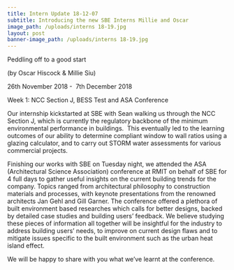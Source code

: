 ```yaml
---
title: Intern Update 18-12-07
subtitle: Introducing the new SBE Interns Millie and Oscar
image_path: /uploads/interns 18-19.jpg
layout: post
banner-image_path: /uploads/interns 18-19.jpg
---
```


Peddling off to a good start&nbsp;

(by Oscar Hiscock & Millie Siu)

26th November 2018 -&nbsp; 7th December 2018

Week 1: NCC Section J, BESS Test and ASA Conference

Our internship kickstarted at SBE with Sean walking us through the NCC Section J, which is currently the regulatory backbone of the minimum environmental performance in buildings. &nbsp;This eventually led to the learning outcomes of our ability to determine compliant window to wall ratios using a glazing calculator, and to carry out STORM water assessments for various commercial projects.

Finishing our works with SBE on Tuesday night, we attended the ASA (Architectural Science Association) conference at RMIT on behalf of SBE for 4 full days to gather useful insights on the current building trends for the company. Topics ranged from architectural philosophy to construction materials and processes, with keynote presentations from the renowned architects Jan Gehl and Gill Garner. The conference offered a plethora of built environment based researches which calls for better designs, backed by detailed case studies and building users’ feedback. We believe studying these pieces of information all together will be insightful for the industry to address building users’ needs, to improve on current design flaws and to mitigate issues specific to the built environment such as the urban heat island effect.

We will be happy to share with you what we’ve learnt at the conference.
